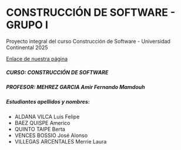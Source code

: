 # CONSTRUCCIÓN DE SOFTWARE - GRUPO I
Proyecto integral del curso Construcción de Software - Universidad Continental
2025

<a href="https://mvillegasuc.github.io/Proyecto_CS/">Enlace de nuestra página</a>

<h5>CURSO: CONSTRUCCIÓN DE SOFTWARE</h5>
<h5>PROFESOR: MEHREZ GARCIA Amir Fernando Mamdouh</h5>

<h5>Estudiantes apellidos y nombres:</h5>

<ul>
   <li>ALDANA VILCA Luis Felipe</li>
   <li>BAEZ QUISPE Americo</li>
   <li>QUINTO TAIPE Berta</li>
   <li>VENCES BOSSIO José Alonso</li>
   <li>VILLEGAS ARCENTALES Merrie Laura</li>
</ul>
